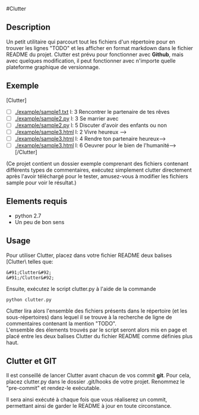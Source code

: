 #Clutter

## Description

Un petit utilitaire qui parcourt tout les fichiers d'un répertoire pour en trouver les lignes "TODO" et les afficher en format markdown dans le fichier README du projet.
Clutter est prévu pour fonctionner avec **Github**, mais avec quelques modification, il peut fonctionner avec n'importe quelle plateforme graphique de versionnage.

## Exemple

[Clutter]
- [ ] [./example/sample1.txt](/example/sample1.txt) l: 3  Rencontrer le partenaire de tes rêves
- [ ] [./example/sample2.py](/example/sample2.py) l: 3  Se marrier avec 
- [ ] [./example/sample2.py](/example/sample2.py) l: 5  Discuter d'avoir des enfants ou non
- [ ] [./example/sample3.html](/example/sample3.html) l: 2  Vivre heureux -->
- [ ] [./example/sample3.html](/example/sample3.html) l: 4 Rendre ton partenaire heureux-->
- [ ] [./example/sample3.html](/example/sample3.html) l: 6  Oeuvrer pour le bien de l'humanité-->
[/Clutter]

(Ce projet contient un dossier exemple comprenant des fichiers contenant différents types de commentaires, exécutez simplement clutter directement après l'avoir téléchargé pour le tester, amusez-vous à modifier les fichiers sample pour voir le résultat.)

## Elements requis

* python 2.7
* Un peu de bon sens

## Usage

Pour utiliser Clutter, placez dans votre fichier README deux balises &#91;Clutter&#92; telles que:

    &#91;Clutter&#92;
    &#91;/Clutter&#92;
    
Ensuite, exécutez le script clutter.py à l'aide de la commande 

    python clutter.py
    
Clutter lira alors l'ensemble des fichiers présents dans le répertoire (et les sous-répertoires) dans lequel il se trouve à la recherche de ligne de commentaires contenant la mention "TODO".  
L'ensemble des élements trouvés par le script seront alors mis en page et placé entre les deux balises Clutter du fichier README comme définies plus haut.

## Clutter et GIT

Il est conseillé de lancer Clutter avant chacun de vos commit **git**. 
Pour cela, placez clutter.py dans le dossier .git/hooks de votre projet. Renommez le "pre-commit" et rendez-le exécutable. 

Il sera ainsi exécuté à chaque fois que vous réaliserez un commit, permettant ainsi de garder le README à jour en toute circonstance.


